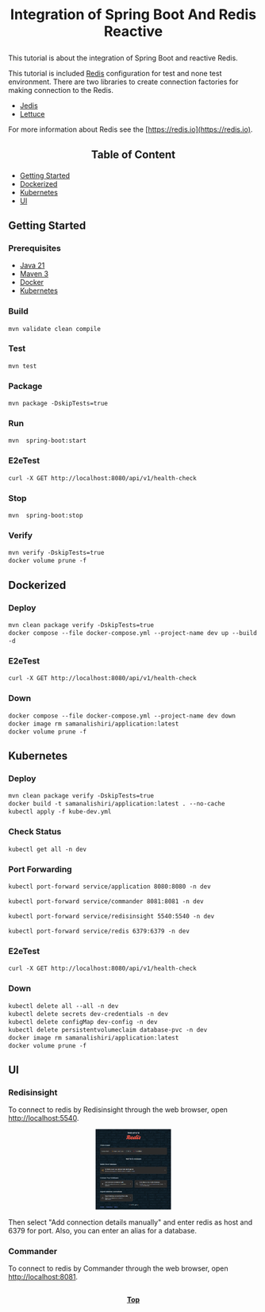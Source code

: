 # <p align="center">Integration of Spring Boot And Redis Reactive</p>

<p align="justify">

This tutorial is about the integration of Spring Boot and reactive Redis.

</p>

<p align="justify">

This tutorial is included [Redis](https://redis.io) configuration for test and none test environment. There are two
libraries to create connection factories for making connection to the Redis.

* [Jedis](https://redis.io/docs/clients/java/)
* [Lettuce](https://lettuce.io/)

For more information about Redis see the [https://redis.io](https://redis.io).

</p>

## <p align="center"> Table of Content </p>

* [Getting Started](#getting-started)
* [Dockerized](#dockerized)
* [Kubernetes](#install-redis-on-kubernetes)
* [UI](#ui)

## Getting Started

### Prerequisites

* [Java 21](https://www.oracle.com/java/technologies/downloads)
* [Maven 3](https://maven.apache.org/index.html)
* [Docker](https://www.docker.com)
* [Kubernetes](https://kubernetes.io)

### Build

```shell
mvn validate clean compile 
```

### Test

```shell
mvn test
```

### Package

```shell
mvn package -DskipTests=true
```

### Run

```shell
mvn  spring-boot:start
```

### E2eTest

```shell
curl -X GET http://localhost:8080/api/v1/health-check
```

### Stop

```shell
mvn  spring-boot:stop
```

### Verify

```shell
mvn verify -DskipTests=true
docker volume prune -f
```

## Dockerized

### Deploy

```shell
mvn clean package verify -DskipTests=true
docker compose --file docker-compose.yml --project-name dev up --build -d
```

### E2eTest

```shell
curl -X GET http://localhost:8080/api/v1/health-check
```

### Down

```shell
docker compose --file docker-compose.yml --project-name dev down
docker image rm samanalishiri/application:latest
docker volume prune -f
```

## Kubernetes

### Deploy

```shell
mvn clean package verify -DskipTests=true
docker build -t samanalishiri/application:latest . --no-cache
kubectl apply -f kube-dev.yml
```

### Check Status

```shell
kubectl get all -n dev
```

### Port Forwarding

```shell
kubectl port-forward service/application 8080:8080 -n dev
```

```shell
kubectl port-forward service/commander 8081:8081 -n dev
```

```shell
kubectl port-forward service/redisinsight 5540:5540 -n dev
```

```shell
kubectl port-forward service/redis 6379:6379 -n dev
```

### E2eTest

```shell
curl -X GET http://localhost:8080/api/v1/health-check
```

### Down

```shell
kubectl delete all --all -n dev
kubectl delete secrets dev-credentials -n dev
kubectl delete configMap dev-config -n dev
kubectl delete persistentvolumeclaim database-pvc -n dev
docker image rm samanalishiri/application:latest
docker volume prune -f
```

## UI

### Redisinsight

To connect to redis by Redisinsight through the web browser, open [http://localhost:5540](http://localhost:5540).

<p align="center">

<img src="https://github.com/step-by-step-tutorial/springboot-tutorial/blob/main/nosql-redis/doc/redisinsight-login.png" height="30%" width="30%">

</p>

Then select "Add connection details manually" and enter redis as host and 6379 for port. Also, you can enter an alias
for a database.

### Commander

To connect to redis by Commander through the web browser, open [http://localhost:8081](http://localhost:8081).

##

**<p align="center"> [Top](#integration-of-spring-boot-and-redis-reactive) </p>**